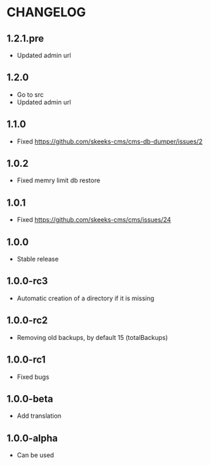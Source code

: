 CHANGELOG
==============

1.2.1.pre
-----------------
  * Updated admin url

1.2.0
-----------------
  * Go to src
  * Updated admin url

1.1.0
-----------------
  * Fixed https://github.com/skeeks-cms/cms-db-dumper/issues/2

1.0.2
-----------------
  * Fixed memry limit db restore

1.0.1
-----------------
  * Fixed https://github.com/skeeks-cms/cms/issues/24

1.0.0
-----------------
  * Stable release

1.0.0-rc3
-----------------
  * Automatic creation of a directory if it is missing

1.0.0-rc2
-----------------
  * Removing old backups, by default 15 (totalBackups)

1.0.0-rc1
-----------------
  * Fixed bugs

1.0.0-beta
-----------------
  * Add translation

1.0.0-alpha
-----------------
  * Can be used
